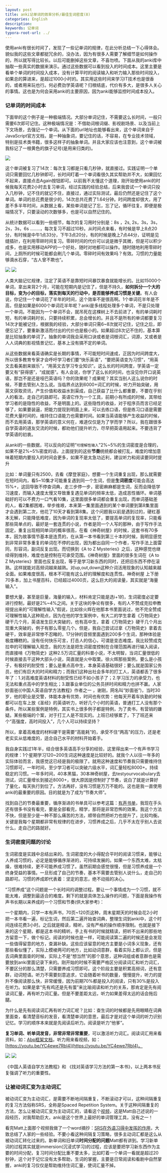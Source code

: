 ```yaml
---
layout: post
title: anki记单词的效率分析/最佳生词密度(8)
categories: English
description: 
keywords: 记单词
typora-root-url: ../
---
```


使用anki有很长时间了，发现了一些记单词的规律，在此分析总结一下心得体会。貌似我的这些文章都挺冗余的，没办法，因为有很多人需要了解细节是如何操作的，所以就写得比较长。以后可能删掉这些文章，不喜勿喷。下面从我的anki库中抽取一些真实的数据来演示。通过这些数据可以看到投入的时间成本。这里主要是看单个单词的时间投入成本，没有计算平时的阅读输入和听力输入那些时间投入，如果总的算进来，是超过1000小时的。其实用这些时间来学习IT技术也是很香的，或者用来玩也行。何必费劲学英语呢？归根结底，代价有多大，是很多人关心的事情。这也是为何会采用anki的主要原因，因为anki能够监控时间成本投入。

### 记单词的时间成本

下面举的这个例子是一种极端情况。大部分单词记住，不需要这么长时间，一般只需要6次即可记住。这种极端情况是：不借助词根词缀、影视剧场景、以及当前上下文场景，去强记一个单词。从下面的url地址也能够看出来，这个单词来自于JavaScript官方文档，是一种抽象词，要记住的话，不容易，在专业技术领域，特别是技术类书籍，很多这样子的抽象单词。并且大家应该也注意到，这个单词被我标记了一根黄色的旗子记号(是用来归类的)。

<img src="https://cs-cn.top//images/posts/coresspond_054502.png"/>

这个单词被复习了14次：每次复习都是只看几秒钟，就直接过。实践证明一个单词只需要回忆几秒钟即可，长时间盯着一个单词看很久其实帮助并不大，如果回忆不起来，直接点击Again按钮即可。以前我不太懂这个道理，刚开始使用anki的时候我每天花费2小时去复习单词，经过实践的经验总结，后来我尝试一个单词只投入几秒钟，记不住的就记不住，直接过，通过实际测试，最后仍然还是记住了这个单词。单词的总花费是很少的，14次总共花费了1.64分钟。时间跨度却很大，用了差不多半年时间，从数据上看，某些单词是记了忘，忘了记，循环往复。即便是极端情况下，只要滚动的次数够多，也是可以自然记住的。

从统计数据可以看到一些细节，每次的复习用时分别是：8s ，2s, 2s，3s，3s，2s，3s，6s ........，每次复习不超过10秒。从时间点来看，有时候是早上8点20分，有时候是中午1点33分，下午3点20分，有的时候是晚上7点44分，证明是见缝插针，在利用零碎时间复习。零碎时间的代价可以说是微乎其微，但是可以积少成多，也是实用移动APP的一个好处，随时对地都可以操作。随时随地利用零碎时间，上厕所的时候可能都会刷几个单词。零碎时间有效果吗？有效。习惯的力量能够滴水石穿，“古人曾不欺也”。

<img src="https://cs-cn.top//images/posts/reviews_55030.png"/>

<img src="https://cs-cn.top//images/posts/details_55909.png"/>

人类大脑记忆规律，注定了英语不是靠短时间暴饮暴食就能增长的。比如15000个单词，拿出来背2个月，可能在短期内是记住了，但是不持久，**如何拆分一个大的目标，变为小的目标，落实到每天的行动中，是否能够养成习惯是关键**。有人会说，你记住一个单词花了半年的时间，这个效率不是很高啊。1个单词花半年是不高，但是如果是6000个单词花半年呢？anki是多线程处理多个单词，不是只处理一个单词。不能因为一个单词不会，就吊死在这棵树上不去前进了，有的单词耗时短，有的单词耗时长，只要持续积累，总会增长的。并且不是所有的单词都要复习14次才能被记住，根据我的经验，大部分单词只需6~8次就可记住，记住之后，即便忘记了，要重新激活而付出的代价也是极小的。如果超过8次记不住的，基本算是比较抽象的单词了。抽象的单词我会采用口诀或者是词根词汇，词源，又或者是人人词典的影视情景记忆，基本上没有搞不定的单词。

从这些数据来看英语确实是长期的事情，不可能短时间速成，正因为时间跨度大，所以很多教育专家才会呼吁学习者们要“快乐英语”，“要把英语变为习惯”，“用英文去看美剧来娱乐”，“用英文去学习专业知识”。这么长的时间跨度，学英语一定要又有“获得感”，“成就感”。有人会说，你学了这么长的时间，也没见你开口说英语，那岂不是还是哑巴英语吗？你的效果呢？成果呢？其实当别人这么说你的时候，不要去管别人怎么说。当临界点达到6000+词汇的时候，听力开始突破，用英文获取资讯，产生价值和收益水到渠成，自己获益了比什么都重要，不要在乎别人的看法，走自己的路即可。英语它作为一个工具，前期小有所成的时候，其带给学习者的是隐性的收益，不是明面上的。这些隐性的收益，对于程序员而言已经足够了，如果要装逼，把能力提现到明面上来，可以去练口语，但是练习口语是需要花费大量时间的，维持住口语能力也需要时间。如果当英语能够产生收益的时候，而不去用英语，那学英语的意义何在，难道仅仅是为了学而学？所以，我在跟很多自学英语的道友交流的时候，都劝他们提升听力，尽早把英语用起来。不要违背了学英语的初衷。

从anki的一些数据，可以反向的证明“`可理解性输入`”2%~5%的生词密度是合理的，如果不是2%~5%密度的话，上面提到的这些**节奏**统统都会被打乱，难度的增加意味着短期内要投入的时间会更多，如果不是太急功近利，建议听力和阅读要同时提升

比如：单词量只有2500，去看《摩登家庭》，想要一个生词重复出现，那么就需要在短时间内，看5~10集才可能重复遇到同一个生词，但是**生词密度**可能会高达15%+，这回导致不停查词典，走三步停一步，密密麻麻都是生词，反而会降低学习速度，而输入速度太慢又导致重复遇见单词的频率太低，造成恶性循环。单词基础好的可以不费力一口气看10集，这里面很多单词都会重复出现，而单词基础差的人，看2集都困难，举步维艰，本来第一集里面遇到的某个单词要到第8集里面才会遇到第二次，他花了10天才看到第8集。这个问题我以前是遇到过的，硬杠基本无解，只能降低难度，因为单词的复现率太低了，要提高单词的复现率，只能看那些简单点的，最好是一套连贯的小说，作者是同一个人写的那种，由于写作手法固定，重复出现相同单词的概率很高，在看《神奇树屋》的时候，这套书有70多本，因为故事情节基本是连贯的，在从第一本书看到第三十本的时候，我明显感觉到非常非常多重复的单词在不停的出现，因为都出自同一个作者，写作手法上面雷同，形容词，副词反复出现。而切换到《A to Z Mysteries》之后，这种感觉也继续得到维持，难度也是控制在可承受范围。《神奇树屋》里面的很多生词在《A to Z Mysteries》里面也反复出现，等于是学习新东西的同时，还把旧东西不停在滚熟。这样就能对高频词越来越熟。对up,out,down这种介词活用现象的认知越来越全面。如果难度很高，根本不可能有这么好的理解度和连贯性。神奇树屋 上下册 70多本，加上书屋百科，已经超过4000页，这么巨大的阅读量，其实就是“海量输入”。

要想大量，甚至是巨量，海量的输入，材料肯定只能是选i+1的，生词密度必定要进行控制，最好是2%~4%之间。关于这块的争论有很多，有的人不赞成克拉申教授提出来的“可理解性输入”假说，比如徐火辉在他那本书里面说过，他不完全赞成可理解性输入这种观点，因为在他的学生案例中，有大二的学生拿着《万物简史》硬干几个月，英语发生巨大突破的，也有高中生，拿着《万物简史》硬干几个月出现重大突破的，例子有那么零星几个。但是，我自己尝试过拿《万物简史》拿着去硬干，效率是非常惨不忍睹的，17分钟的音频里面遇到200多个生词，那种体验是极度糟糕的。没有任何快乐可言，打击人的信心，可谓是变态难度。我比较赞成克拉申的可理解输入观念，我的方法是把生词密度控制在合理范围再进行输入阅读，而直接啃《万物简史》这种2.5万词汇量的科普小说，不太明智，当词汇量很低的时候直接去干这种大部头小说，简直就是火中取栗。徐火辉那些案例，要么是小孩子，有极好的耐受性；要么是重点高中生，本身英语基础很好；要么就是国家公务员，他们有巨大的时间和精力；而我们这种出社会多年的打工人，英语都丢了很多年了：1.对高难度英语材料的耐受性已经不如小孩子了；2.学习压力的承受力，也无法和重点高中的学生相比；3.跟事业单位的公务员拼时间和精力也拼不赢。人家妙面爸(《中国人英语自学方法教程》作者之一 ，谢刚，网名叫“妙面爸”)，当时30岁，他的职业是交警，体能本身有优势，时间也有优势：他每天开着车执勤的时候都可以在车上放《圣经》的英语听力，听好几个小时的英语，普通打工人没有那个条件。所以某些案例是特例，其实书上很多例子都是特例，为了卖书，有营销的嫌疑。某些极端的个案，对于打工人是不现实的。上班已经够累了，下了班还来个“高强度，高时间投入”，几个人可以持续坚持？

所以，拿着高难度的材料硬干是需要“高能耗”的，承受不住“两高”的压力，还是老老实实从低难度的，适合自己水平的材料开始着手。

我自身实践过1年半，结合很多英语高手分享的经验，这里得出来一个有声书学习的规律：1个星期学习120~200生词这种速度是比较好的。就我个人以往一年多的实际体验而言，我感觉这已经是我的极限了。就用这种速度和节奏我只需要维持住习惯即可，一年时间，至少学习者可以突破六级水平，词汇量轻松8000+。持续稳定的习惯。一年多时间，40本黑猫，30本神奇树屋，去testyourvocabulary去测试，词汇量增长到接近8000+，很大原因是控制好了节奏，说白了就是计算好了量化，每天执行到位了。方法再好，没有习惯是万万不能的。这也是我一直使用anki的最重要的原因。目的就是为了成为“节奏大师”。

找到自己的节奏最重要，循序渐进的书单具可以参考这篇：[有声书单](https://cs-cn.top/2019/05/10/english-study-series_01/#%E9%BB%91%E7%8C%AB%E6%9C%89%E5%A3%B0%E4%B9%A6%E7%B3%BB%E5%88%97)，我现在手头还有很多书没有看完，要是全部看完，精学，那将是非常恐怖的效果。我这个方法不快，但是至少是一种不那么痛苦的方法，顺带自然把听力也提升了，比较均衡。关键是我每个星期都非常有规律的在进步，习惯养成之后，几乎不太在乎别人去说什么，走自己的路就好。

### 生词密度问题的讨论

生词密度是实践中总结出来的。生词密度的大小得配合平时的阅读习惯来，能够让人养成习惯的，必定是能够循序渐进的，可持续发展的。如果一个东西太难，太枯燥，很难持续，更不可能养成习惯了。虽然前期会感觉很慢，但是习惯养成是一个终身受益的事情。一旦形成了自己的节奏，基本不需要去管别人说什么，走自己的路即可。习惯的养成即代表着：坚定的意志，绝不动摇的决心。

“习惯养成”这个问题是一个长时间的调整过程。要让一个事情成为一个习惯，就不能太难，调整到最适合的难度。剩下的就是具体怎么操作的问题，下面是我操作有声书长期以来养成的一个习惯和节奏(供大家参考)：

一个星期内，只学一本有声书，70页~120页这种，周末星期天的时候会花2小时把一本书看一遍，标记生词，然后第二遍开始查词典，整理生词到anki中，这个时间连续花费3小时。之后就是精读，精听。没有严格的操作顺序限制。也就是接下来的这个星期，都是这本书的精听。手上有书的时候就精读，把听不出来的那些地方留意一下，做个标记。阅读的时候也是一样，可能阅读第二遍的时候还是会发现一些值得留意的地方，查漏补缺。这些应该留意的地方主要是小词多义现象，还有那些看似懂了，实际上模棱两可的地方，比如动词意群，看着实际上都认识，但是去词典里面查的时候，实际上不是“想当然”的那个意思，这种词组或者意群也是需要放到anki里面记录下来的。刚开始的时候不需要严格区分阅读词汇和听力词汇，不要区分的那么清楚，只需要养成习惯即可。这个阶段主要是积累高频词，还有意群，动词短语。听力不需要刻意追求，它会随着听书的数量，慢慢提升，听力的提升不像阅读那么快，非常缓慢，因为前期70%都是投入的阅读，只有30%是投入在听力。如果是拿“先有鸡还是先有蛋”来比喻阅读和听力的关系，那肯定是先有阅读词汇量，再有听力词汇量。但是不要差距太远，听力如果差得太远的话会拖后腿。

为什么是先有阅读词汇再有听力词汇呢？比如：查生词的时候都是先用眼睛在词典里面查，看清楚音标的发音，看清楚单词的意思，最后才是对这个单词的听力识别记忆。学习的顺序本来就是先阅读后听力。阅读是听力“他爹”。

**复习单词、听单词发音，非常非常非常重要**，可以激活听力词汇。阅读词汇用来看资料，如：[Abp框架文档](https://docs.abp.io/en/commercial/latest/getting-started?UI=NG&DB=Mongo&Tiered=No)，听力用来看视频，如：[https://youtu.be/YC4ewe7Rbl4](https://youtu.be/YC4ewe7Rbl4)。

<img src="https://cs-cn.top/images/posts/book3574.png"/>
<img src="https://cs-cn.top/images/posts/book898.png"/>

《中国人英语自学方法教程》和 《找对英语学习方法的第一本书》，以上两本书反复强调了听力的重要性。

### 让被动词汇变为主动词汇

被动词汇变为主动词汇，是需要不断地间隔重复，不断滚动才可以，这种间隔重复的复习方法俗称SRS，全称是Spaced Repetition System。关于这种间隔重复的方法，怎么让被动词汇变为主动词汇的，请看这个[视频](https://youtu.be/wrBFhsnBQ2k)，这是Matt自己述说的一段经历，对我帮助巨大，anki是这个世界上最好的单词管理工具，没有之一！

看完Matt上面那个视频我做了一个word摘抄：[SRS在外语习得中发挥的作用](https://cs-cn.top/assets/doc/SRS%E5%9C%A8%20%E5%A4%96%E8%AF%AD%E4%B9%A0%E5%BE%97%E4%B8%AD%E5%8F%91%E6%8C%A5%E7%9A%84%E4%BD%9C%E7%94%A8.docx)，大致总结了人家的一些经验。不要小看这种间隔复习策略，很多主动词汇都是这么从被动词汇转化过来的。新单词和旧单词**时间分配的问题**Matt都有讲到。学习新单词的过程其实就是immersion(沉浸式学习)的过程，应该是要把学习新东西作为主要的时间分配，复习时间分配比重不要太多，比如盯着一个单词一看就是超过20秒钟，这个对于记忆没有太多帮助，生词的掌握，主要是日常阅读和看剧中自然掌握，anki的复习仅仅是帮助维持住词汇量，使词汇量不掉。
